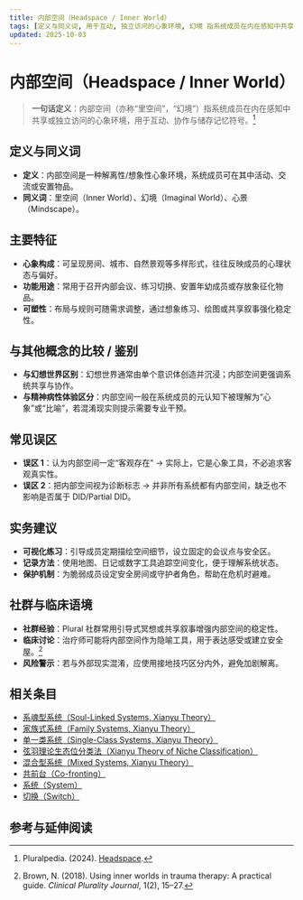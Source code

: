 ```yaml
---
title: 内部空间（Headspace / Inner World）
tags: [定义与同义词, 用于互动, 独立访问的心象环境, 幻境 指系统成员在内在感知中共享, 内部空间 亦称 里空间, 内部空间, 里空间, 系统体验与机制]
updated: 2025-10-03
---
```


# 内部空间（Headspace / Inner World）

> **一句话定义**：内部空间（亦称“里空间”，“幻境”）指系统成员在内在感知中共享或独立访问的心象环境，用于互动、协作与储存记忆符号。[^pluralpedia-headspace]

## 定义与同义词

- **定义**：内部空间是一种解离性/想象性心象环境，系统成员可在其中活动、交流或安置物品。
- **同义词**：里空间（Inner World）、幻境（Imaginal World）、心景（Mindscape）。

## 主要特征

- **心象构成**：可呈现房间、城市、自然景观等多样形式，往往反映成员的心理状态与偏好。
- **功能用途**：常用于召开内部会议、练习切换、安置年幼成员或存放象征化物品。
- **可塑性**：布局与规则可随需求调整，通过想象练习、绘图或共享叙事强化稳定性。

## 与其他概念的比较 / 鉴别

- **与幻想世界区别**：幻想世界通常由单个意识体创造并沉浸；内部空间更强调系统共享与协作。
- **与精神病性体验区分**：内部空间一般在系统成员的元认知下被理解为“心象”或“比喻”，若混淆现实则提示需要专业干预。

## 常见误区

- **误区 1**：认为内部空间一定“客观存在” → 实际上，它是心象工具，不必追求客观真实性。
- **误区 2**：把内部空间视为诊断标志 → 并非所有系统都有内部空间，缺乏也不影响是否属于 DID/Partial DID。

## 实务建议

- **可视化练习**：引导成员定期描绘空间细节，设立固定的会议点与安全区。
- **记录方法**：使用地图、日记或数字工具追踪空间变化，便于理解系统状态。
- **保护机制**：为脆弱成员设定安全房间或守护者角色，帮助在危机时避难。

## 社群与临床语境

- **社群经验**：Plural 社群常用引导式冥想或共享叙事增强内部空间的稳定性。
- **临床讨论**：治疗师可能将内部空间作为隐喻工具，用于表达感受或建立安全屋。[^brown2018]
- **风险警示**：若与外部现实混淆，应使用接地技巧区分内外，避免加剧解离。

## 相关条目

- [系魂型系统（Soul-Linked Systems, Xianyu Theory）](/entries/Soul-Linked-Systems-Xianyu.md)
- [家族式系统（Family Systems, Xianyu Theory）](/entries/Family-Systems-Xianyu.md)
- [单一类系统（Single-Class Systems, Xianyu Theory）](/entries/Single-Class-Systems-Xianyu.md)
- [弦羽理论生态位分类法（Xianyu Theory of Niche Classification）](/entries/Xianyu-Theory-Niche-Classification.md)
- [混合型系统（Mixed Systems, Xianyu Theory）](/entries/Mixed-Systems-Xianyu.md)
- [共前台（Co-fronting）](/entries/Co-Fronting.md)
- [系统（System）](/entries/System.md)
- [切换（Switch）](/entries/Switch.md)

## 参考与延伸阅读

[^pluralpedia-headspace]: Pluralpedia. (2024). [Headspace](https://pluralpedia.org/w/Headspace).

[^brown2018]: Brown, N. (2018). Using inner worlds in trauma therapy: A practical guide. _Clinical Plurality Journal_, 1(2), 15–27.
